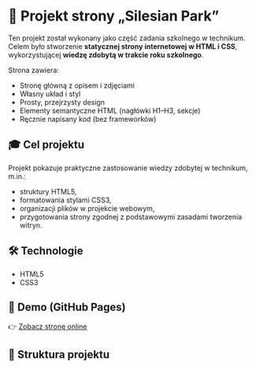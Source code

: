 # 🌳 Projekt strony „Silesian Park”

Ten projekt został wykonany jako część zadania szkolnego w technikum.  
Celem było stworzenie **statycznej strony internetowej w HTML i CSS**, wykorzystującej **wiedzę zdobytą w trakcie roku szkolnego**.

Strona zawiera:
- Stronę główną z opisem i zdjęciami
- Własny układ i styl
- Prosty, przejrzysty design
- Elementy semantyczne HTML (nagłówki H1–H3, sekcje)
- Ręcznie napisany kod (bez frameworków)

## 🎓 Cel projektu

Projekt pokazuje praktyczne zastosowanie wiedzy zdobytej w technikum, m.in.:
- struktury HTML5,
- formatowania stylami CSS3,
- organizacji plików w projekcie webowym,
- przygotowania strony zgodnej z podstawowymi zasadami tworzenia witryn.

## 🛠️ Technologie

- HTML5  
- CSS3

## 🔗 Demo (GitHub Pages)

👉 [Zobacz stronę online](https://vi0lettam.github.io/silesian-park/)  

## 📂 Struktura projektu


